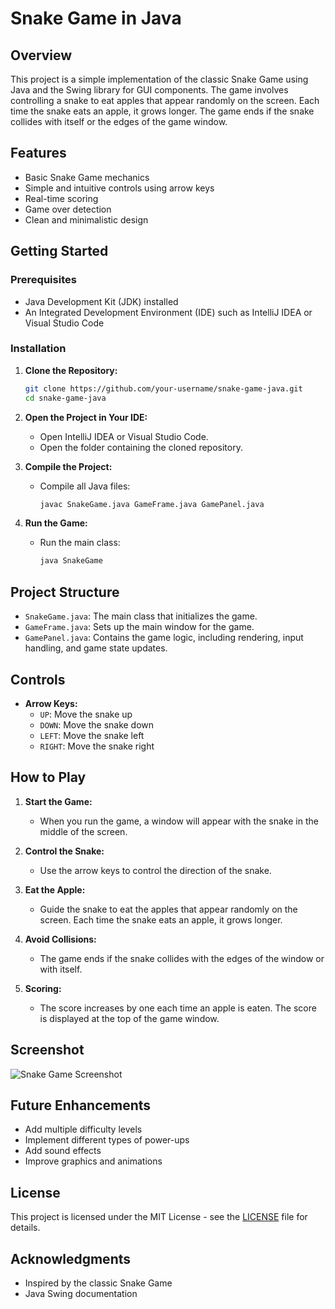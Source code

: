 # Snake Game in Java

## Overview

This project is a simple implementation of the classic Snake Game using Java and the Swing library for GUI components. The game involves controlling a snake to eat apples that appear randomly on the screen. Each time the snake eats an apple, it grows longer. The game ends if the snake collides with itself or the edges of the game window.

## Features

- Basic Snake Game mechanics
- Simple and intuitive controls using arrow keys
- Real-time scoring
- Game over detection
- Clean and minimalistic design

## Getting Started

### Prerequisites

- Java Development Kit (JDK) installed
- An Integrated Development Environment (IDE) such as IntelliJ IDEA or Visual Studio Code

### Installation

1. **Clone the Repository:**
    ```sh
    git clone https://github.com/your-username/snake-game-java.git
    cd snake-game-java
    ```

2. **Open the Project in Your IDE:**
    - Open IntelliJ IDEA or Visual Studio Code.
    - Open the folder containing the cloned repository.

3. **Compile the Project:**
    - Compile all Java files:
      ```sh
      javac SnakeGame.java GameFrame.java GamePanel.java
      ```

4. **Run the Game:**
    - Run the main class:
      ```sh
      java SnakeGame
      ```

## Project Structure

- `SnakeGame.java`: The main class that initializes the game.
- `GameFrame.java`: Sets up the main window for the game.
- `GamePanel.java`: Contains the game logic, including rendering, input handling, and game state updates.

## Controls

- **Arrow Keys:**
    - `UP`: Move the snake up
    - `DOWN`: Move the snake down
    - `LEFT`: Move the snake left
    - `RIGHT`: Move the snake right

## How to Play

1. **Start the Game:**
    - When you run the game, a window will appear with the snake in the middle of the screen.

2. **Control the Snake:**
    - Use the arrow keys to control the direction of the snake.

3. **Eat the Apple:**
    - Guide the snake to eat the apples that appear randomly on the screen. Each time the snake eats an apple, it grows longer.

4. **Avoid Collisions:**
    - The game ends if the snake collides with the edges of the window or with itself.

5. **Scoring:**
    - The score increases by one each time an apple is eaten. The score is displayed at the top of the game window.

## Screenshot

![Snake Game Screenshot](path_to_screenshot_image)

## Future Enhancements

- Add multiple difficulty levels
- Implement different types of power-ups
- Add sound effects
- Improve graphics and animations

## License

This project is licensed under the MIT License - see the [LICENSE](LICENSE) file for details.

## Acknowledgments

- Inspired by the classic Snake Game
- Java Swing documentation

